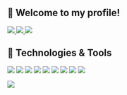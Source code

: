 ## 👋 Welcome to my profile!

<a href="https://discord.com/users/474537652943847444">
<img src="https://shields.io/badge/-Discord-8697f6?logo=discord&logoColor=fff">
</a><a href="https://twitter.com/itstarikcoskun">
<img src="https://shields.io/badge/-Twitter-009ded?logo=twitter&logoColor=fff">
</a><a href="https://steamcommunity.com/id/tarikcoskun/">
<img src="https://shields.io/badge/-Steam-161922?logo=steam&logoColor=fff">
</a>

## 🔧 Technologies & Tools

![](https://img.shields.io/static/v1?label=Code&message=HTML&logo=html5&color=f9fafb&logoColor=e86829)
![](https://img.shields.io/static/v1?label=Code&message=CSS&logo=css3&color=f9fafb&logoColor=3595cf)
![](https://img.shields.io/static/v1?label=Code&message=JavaScript&logo=javascript&color=f9fafb)
![](https://img.shields.io/static/v1?label=Code&message=Node.js&logo=node.js&color=f9fafb&logoColor=88c249)
![](https://img.shields.io/static/v1?label=Code&message=Vue.js&logo=vue.js&color=f9fafb)
![](https://img.shields.io/static/v1?label=Code&message=Nuxt.js&logo=nuxt.js&color=f9fafb)
![](https://img.shields.io/static/v1?label=Code&message=Tailwind%20CSS&logo=tailwind-css&color=f9fafb)
![](https://img.shields.io/static/v1?label=Tools&message=Visual%20Studio%20Code&logo=visual-studio-code&color=f9fafb&logoColor=3ea6eb)
![](https://img.shields.io/static/v1?label=Tools&message=Sass&logo=sass&color=f9fafb)

<img src="https://github-readme-stats.vercel.app/api/top-langs/?username=tarikcoskun&layout=compact&theme=dark">
